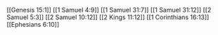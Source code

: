 [[Genesis 15:1]]
[[1 Samuel 4:9]]
[[1 Samuel 31:7]]
[[1 Samuel 31:12]]
[[2 Samuel 5:3]]
[[2 Samuel 10:12]]
[[2 Kings 11:12]]
[[1 Corinthians 16:13]]
[[Ephesians 6:10]]
